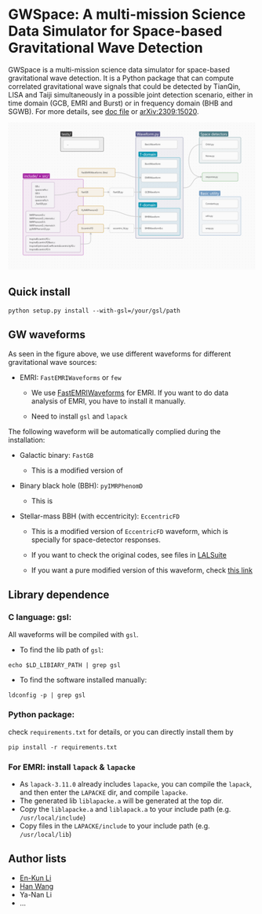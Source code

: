# GWSpace: A multi-mission Science Data Simulator for Space-based Gravitational Wave Detection

GWSpace is a multi-mission science data simulator for space-based gravitational wave detection. It is a Python package that can compute correlated gravitational wave signals that could be detected by TianQin, LISA and Taiji simultaneously in a possible joint detection scenario, either in time domain (GCB, EMRI and Burst) or in frequency domain (BHB and SGWB). For more details, see [doc file](./docs/GWSpace.pdf) or [arXiv:2309:15020](https://arxiv.org/abs/2309.15020).

![gwspace-structure](./docs/gwspace-structure.png?raw=true "gwspace-structure")


## Quick install

```shell
python setup.py install --with-gsl=/your/gsl/path
```


## GW waveforms

As seen in the figure above, we use different waveforms for different gravitational wave sources:

- EMRI: `FastEMRIWaveforms` or `few`

  - We use [FastEMRIWaveforms](https://github.com/BlackHolePerturbationToolkit/FastEMRIWaveforms) for EMRI. If you want to do data analysis of EMRI, you have to install it manually.

  - Need to install `gsl` and `lapack`

The following waveform will be automatically complied during the installation:

- Galactic binary: `FastGB`

  - This is a modified version of 

- Binary black hole (BBH): `pyIMRPhenomD`

  - This is

- Stellar-mass BBH (with eccentricity): `EccentricFD`

  - This is a modified version of `EccentricFD` waveform, which is specially for space-detector responses.

  - If you want to check the original codes, see files in [LALSuite](https://github.com/lscsoft/lalsuite/tree/master/lalsimulation/lib)

  - If you want a pure modified version of this waveform, check [this link](https://github.com/HumphreyWang/pyEccentricFD)


## Library dependence

### C language: gsl:

All waveforms will be compiled with `gsl`.

- To find the lib path of `gsl`:

```shell
echo $LD_LIBIARY_PATH | grep gsl
```

- To find the software installed manually:

```shell
ldconfig -p | grep gsl
```

### Python package:

check `requirements.txt` for details, or you can directly install them by

```shell
pip install -r requirements.txt
```

### For EMRI: install `lapack` & `lapacke`

- As `lapack-3.11.0` already includes `lapacke`, you can compile the `lapack`, and then enter the `LAPACKE` dir, and compile `lapacke`. 
- The generated lib `liblapacke.a` will be generated at the top dir.
- Copy the `liblapacke.a` and `liblapack.a` to your include path (e.g. `/usr/local/include`)
- Copy files in the `LAPACKE/include` to your include path (e.g. `/usr/local/lib`)

## Author lists

- [En-Kun Li](https://github.com/ekli-sysu)
- [Han Wang](https://github.com/HumphreyWang)
- Ya-Nan Li
- ...
